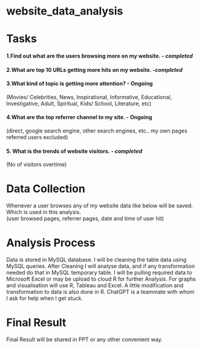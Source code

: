 # website_data_analysis
# Tasks  
#### 1.Find out what are the users browsing more on my website. - ***completed***
#### 2.What are top 10 URLs getting more hits on my website. -***completed***
#### 3.What kind of topic is getting more attention? - Ongoing  
(Movies/ Celebrities, News, Inspirational, Informative, Educational, Investigative, Adult, Spiritual, Kids/ School, Literature, etc)  
#### 4.What are the top referrer channel to my site. - Ongoing  
(direct, google search engine, other search engines, etc.. my own pages referred users excluded)  
#### 5. What is the trends of website visitors. - ***completed***
(No of visitors overtime)  
  
# Data Collection
Whenever a user browses any of my website data like below will be saved. Which is used in this analysis.  
(user browsed pages, referrer pages, date and time of user hit)  

# Analysis Process  
Data is stored in MySQL database. I will be cleaning the table data using MySQL queries. After Cleaning I will analyse data, and if any transformation needed do that in MySQL temporary table. I will be pulling required data to Microsoft Excel or may be upload to cloud R for further Analysis. For graphs and visualisation will use R, Tableau and Excel. A little modification and transformation to data is also done in R. ChatGPT is a teammate with whom I ask for help when I get stuck.  
  
# Final Result   
Final Result will be shared in PPT or any other convenient way.  
